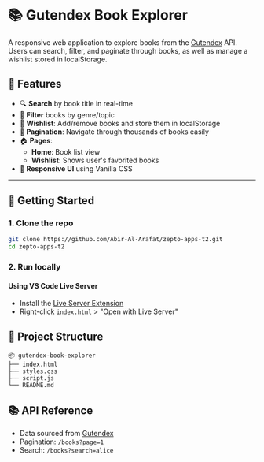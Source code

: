 # 📚 Gutendex Book Explorer

A responsive web application to explore books from the [Gutendex](https://gutendex.com/) API. Users can search, filter, and paginate through books, as well as manage a wishlist stored in localStorage.

## 🌟 Features

- 🔍 **Search** by book title in real-time
- 🎯 **Filter** books by genre/topic
- 💖 **Wishlist**: Add/remove books and store them in localStorage
- 📄 **Pagination**: Navigate through thousands of books easily
- 🏠 **Pages**:
  - **Home**: Book list view
  - **Wishlist**: Shows user's favorited books
- 📱 **Responsive UI** using Vanilla CSS 

---

## 🚀 Getting Started

### 1. Clone the repo
```bash
git clone https://github.com/Abir-Al-Arafat/zepto-apps-t2.git
cd zepto-apps-t2
```

### 2. Run locally
#### Using VS Code Live Server
- Install the [Live Server Extension](https://marketplace.visualstudio.com/items?itemName=ritwickdey.LiveServer)
- Right-click `index.html` > "Open with Live Server"

## 📁 Project Structure

```
📦 gutendex-book-explorer
├── index.html
├── styles.css
├── script.js
└── README.md
```

## 📚 API Reference
- Data sourced from [Gutendex](https://gutendex.com/)
- Pagination: `/books?page=1`
- Search: `/books?search=alice`
